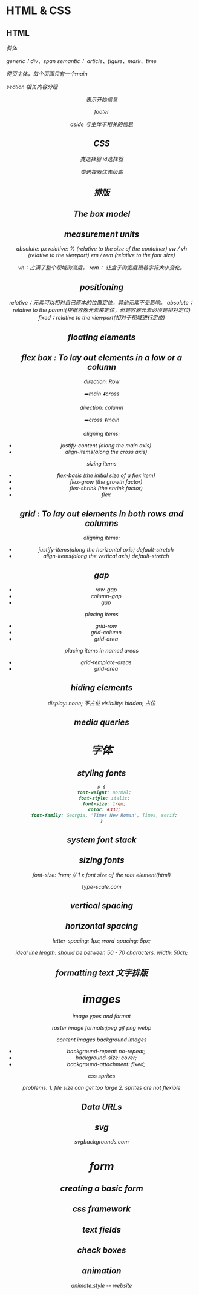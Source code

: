 # HTML & CSS

## HTML
<em> 斜体

generic：div、span
semantic： article、figure、mark、time

<main>网页主体，每个页面只有一个main

section 相关内容分组

<header> 表示开始信息

footer 

aside 与主体不相关的信息

## CSS

类选择器
id选择器

类选择器优先级高

## 排版

## The box model
 
 ## measurement units

 absolute: px
 relative:
  % (relative to the size of the container)
  vw / vh (relative to the viewport)
  em / rem (relative to the font size)

vh：占满了整个视域的高度。
rem： 让盒子的宽度跟着字符大小变化。

## positioning
relative：元素可以相对自己原本的位置定位，其他元素不受影响。
absolute：relative to the parent(根据容器元素来定位，但是容器元素必须是相对定位)
fixed：relative to the viewport(相对于视域进行定位)

## floating elements
 

## flex box : To lay out elements in a low or a column
direction: Row

➡️main
⬇️cross

direction: column

➡️cross
⬇️main

aligning items:

* justify-content (along the main axis)
* align-items(along the cross axis)

sizing items
* flex-basis (the initial size of a flex item)
* flex-grow (the growth factor)
* flex-shrink (the shrink factor)
* flex

## grid : To lay out elements in both rows and columns

aligning items:

* justify-items(along the horizontal axis) default-stretch
* align-items(along the vertical axis) default-stretch

## gap

* row-gap
* column-gap
* gap

placing items

* grid-row
* grid-column
* grid-area

placing items in named areas

* grid-template-areas
* grid-area

## hiding elements
display: none; 不占位
visibility: hidden; 占位

## media queries

# 字体

## styling fonts

```css
p {
  font-weight: normal;
  font-style: italic;
  font-size: 1rem;
  color: #333;
  font-family: Georgia, 'Times New Roman', Times, serif;
}
```

## system font stack

## sizing fonts

font-size: 1rem; // 1 x font size of the root element(html)

type-scale.com

## vertical spacing

## horizontal spacing
letter-spacing: 1px;
word-spacing: 5px;

ideal line length: should be between 50 - 70 characters.
width: 50ch;

## formatting text 文字排版

# images
image ypes and format

raster image formats:jpeg gif png webp

content images
background images

* background-repeat: no-repeat;
* background-size: cover;
* background-attachment: fixed;

css sprites

problems: 1. file size can get too large 2. sprites are not flexible

## Data URLs

## svg
svgbackgrounds.com

# form
## creating a basic form

## css framework

## text fields

## check boxes

## animation
animate.style -- website